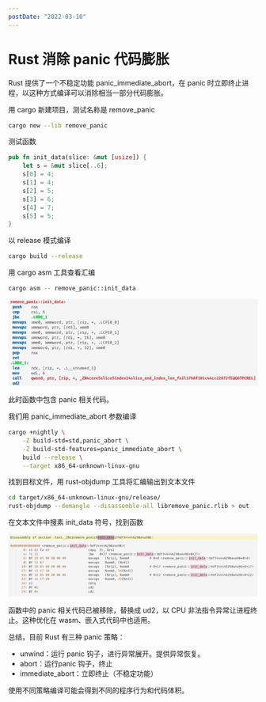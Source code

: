```yaml
---
postDate: "2022-03-10"
---
```


# Rust 消除 panic 代码膨胀

Rust 提供了一个不稳定功能 panic_immediate_abort，在 panic 时立即终止进程，以这种方式编译可以消除相当一部分代码膨胀。

用 cargo 新建项目，测试名称是 remove_panic

```bash
cargo new --lib remove_panic
```

测试函数

```rust
pub fn init_data(slice: &mut [usize]) {
    let s = &mut slice[..6];
    s[0] = 4;
    s[1] = 4;
    s[2] = 5;
    s[3] = 6;
    s[4] = 7;
    s[5] = 5;
}
```

以 release 模式编译

```bash
cargo build --release
```

用 cargo asm 工具查看汇编

```bash
cargo asm -- remove_panic::init_data
```

![](./asm.jpg)

此时函数中包含 panic 相关代码。

我们用 panic_immediate_abort 参数编译

```bash
cargo +nightly \
    -Z build-std=std,panic_abort \
    -Z build-std-features=panic_immediate_abort \
    build --release \
    --target x86_64-unknown-linux-gnu  
```

找到目标文件，用 rust-objdump 工具将汇编输出到文本文件

```bash
cd target/x86_64-unknown-linux-gnu/release/
rust-objdump --demangle --disassemble-all libremove_panic.rlib > out
```

在文本文件中搜素 init_data 符号，找到函数

![](./init_data.jpg)

函数中的 panic 相关代码已被移除，替换成 ud2，以 CPU 非法指令异常让进程终止。这种优化在 wasm、嵌入式代码中也适用。

总结，目前 Rust 有三种 panic 策略：

+ unwind：运行 panic 钩子，进行异常展开。提供异常恢复。
+ abort：运行panic 钩子，终止
+ immediate_abort：立即终止（不稳定功能）

使用不同策略编译可能会得到不同的程序行为和代码体积。

